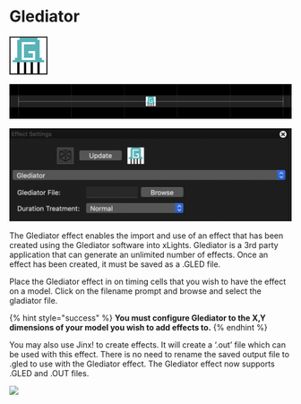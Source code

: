 # Glediator

![Icon](<../../.gitbook/assets/image (304).png>)

![Sequencer Grid](<../../.gitbook/assets/image (87) (1).png>)

![](<../../.gitbook/assets/image (189) (1).png>)

The Glediator effect enables the import and use of an effect that has been created using the Glediator software into xLights. Glediator is a 3rd party application that can generate an unlimited number of effects. Once an effect has been created, it must be saved as a .GLED file.

Place the Glediator effect in on timing cells that you wish to have the effect on a model. Click on the filename prompt and browse and select the gladiator file.

{% hint style="success" %}
**You must configure Glediator to the X,Y dimensions of your model you wish to add effects to.**
{% endhint %}

You may also use Jinx! to create effects. It will create a ‘.out’ file which can be used with this effect. There is no need to rename the saved output file to .gled to use with the Glediator effect. The Glediator effect now supports .GLED and .OUT files.

![](https://lh4.googleusercontent.com/rJFHc6iFjomvGp3JI8Gl6figZZR5bdKz-ZvfaUIUgyZkbJeESwhPDPzOde\_O4aYYiSF0iSdMgVqCXnqe6qlDI4rODO7ZTeG2Ry3CdhNDnoOXhU0srOgD5BOZaYevhGioqrmibYjY)

